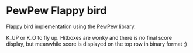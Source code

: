 # PewPew Flappy bird
Flappy bird implementation using the [PewPew library](https://pewpew.readthedocs.io/).

K_UP or K_O to fly up. Hitboxes are wonky and there is no final score display, but meanwhile score is displayed on the top row in binary format ;)
